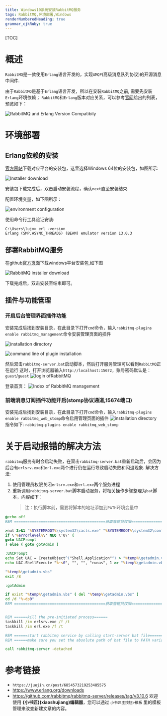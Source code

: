 ```yaml
---
title: Windows10系统安装RabbitMQ服务
tags: RabbitMQ,环境部署,Windows
renderNumberedHeading: true
grammar_cjkRuby: true
---
```

[TOC]
# 概述
`RabbitMQ`是一款使用`Erlang`语言开发的，实现`AMQP`(高级消息队列协议)的开源消息中间件.

由于`RabbitMQ`是基于`Erlang`语言开发，所以在安装`RabbitMQ`之前, 需要先安装`Erlang`环境依赖；
`RabbitMQ`和`Erlang`版本对应关系，可以参考[官网](https://www.rabbitmq.com/which-erlang.html)给出的列表，预览如下：

![RabbitMQ and Erlang Version Compatibily](./images/1659529824846.png)


# 环境部署
## Erlang依赖的安装
[官方网站](http://www.erlang.org/downloads)下载对应平台的安装包，这里选择Windows 64位的安装包，如图所示:

![Installer download](./images/1659529988761.png)

安装包下载完成后，双击启动安装流程，确认`next`直至安装结束.

配置环境变量，如下图所示：

![environment configuration](./images/1659530228892.png)

使用命令行工具验证安装:
```
C:\Users\lujx> erl -version
Erlang (SMP,ASYNC_THREADS) (BEAM) emulator version 13.0.3
```
## 部署RabbitMQ服务
在github[官方页面](https://github.com/rabbitmq/rabbitmq-server/releases/tag/v3.10.7)下载windows平台安装包,如下图

![RabbitMQ installer download](./images/1659530448773.png)

下载完成后，双击安装至结束即可。

## 插件与功能管理
### 开启后台管理界面插件功能
安装完成后找到安装目录，在此目录下打开`cmd`命令，输入`rabbitmq-plugins enable rabbitmq_management`命令安装管理页面的插件

![installation directory](./images/1659530624645.png)

![command line of plugin installation ](./images/1659530705193.png)

然后双击`rabbitmq-server.bat`启动脚本，然后打开服务管理可以看到`RabbitMQ`正在运行
这时，打开浏览器输入`http://localhost:15672`，账号密码默认是：`guest`/`guest`
![login ofRabbitMQ](./images/1659530795030.png)

登录首页：
![Index of RabbitMQ management](./images/1659530878741.png)

### 前端消息订阅插件功能开启(stomp协议通道,15674端口)
安装完成后找到安装目录，在此目录下打开`cmd`命令，输入`rabbitmq-plugins enable rabbitmq_web_stomp`命令启用管理页面的插件
![installation directory](./images/1659530624645.png)
指令如下:
	```
	rabbitmq-plugins enable rabbitmq_web_stomp
	```

# 关于启动报错的解决方法

`rabbitmq`服务有时会启动失败，在双击`rabbitmq-server.bat`重新启动后，会因为后台有`erlsrv.exe`和`erl.exe`两个进行仍在运行导致启动失败和闪退现象.
解决方法: 
1. 使用管理员权限关闭`erlsrv.exe`和`erl.exe`两个服务进程
2. 重新调用`rabbitmq-server.bat`脚本启动服务，将相关操作步骤整理为`bat`脚本，内容如下：
   > 注：执行脚本前，需要将脚本的地址添加到`PATH`环境变量中
```cmd
@echo off
REM =========================================获取管理员权限=========================================

>nul 2>&1 "%SYSTEMROOT%\system32\cacls.exe" "%SYSTEMROOT%\system32\config\system"
if \'%errorlevel%\' NEQ \'0\' (
goto UACPrompt
) else ( goto gotAdmin )

:UACPrompt
echo Set UAC = CreateObject^("Shell.Application"^) > "%temp%\getadmin.vbs"
echo UAC.ShellExecute "%~s0", "", "", "runas", 1 >> "%temp%\getadmin.vbs"

"%temp%\getadmin.vbs"
exit /B

:gotAdmin

if exist "%temp%\getadmin.vbs" ( del "%temp%\getadmin.vbs" )
cd /d "%~dp0"
REM =========================================获取管理员权限=========================================


REM ======kill the pre-initiated process======
taskkill /im erlsrv.exe /f /t 
taskkill /im erl.exe /f /t

REM ======start rabbitmq service by calling start-server bat file======
REM ======make sure you set the absolute path of bat file to PATH variable======

call rabbitmq-server -detached
```
# 参考链接
- `https://juejin.cn/post/6854573219253485575`
- https://www.erlang.org/downloads
- https://github.com/rabbitmq/rabbitmq-server/releases/tag/v3.10.6
欢迎使用 **{小书匠}(xiaoshujiang)编辑器**，您可以通过 `小书匠主按钮>模板` 里的模板管理来改变新建文章的内容。